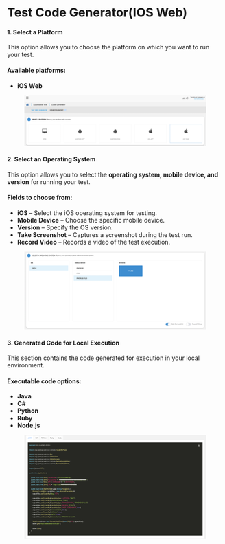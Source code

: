 # Test Code Generator(IOS Web)

#### **1. Select a Platform**

This option allows you to choose the platform on which you want to run your test.

#### **Available platforms:**

* **iOS Web**

<figure><img src="../../.gitbook/assets/Screenshot 2025-01-29 at 16.22.53.png" alt=""><figcaption></figcaption></figure>

#### **2. Select an Operating System**

This option allows you to select the **operating system, mobile device, and version** for running your test.

#### **Fields to choose from:**

* **iOS** – Select the iOS operating system for testing.
* **Mobile Device** – Choose the specific mobile device.
* **Version** – Specify the OS version.
* **Take Screenshot** – Captures a screenshot during the test run.
* **Record Video** – Records a video of the test execution.

<figure><img src="../../.gitbook/assets/Screenshot 2025-01-29 at 16.23.26.png" alt=""><figcaption></figcaption></figure>

#### **3. Generated Code for Local Execution**

This section contains the code generated for execution in your local environment.

#### **Executable code options:**

* **Java**
* **C#**
* **Python**
* **Ruby**
* **Node.js**

<figure><img src="../../.gitbook/assets/Screenshot 2025-01-29 at 16.24.14.png" alt=""><figcaption></figcaption></figure>
